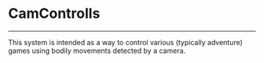 # CamControlls
<hr>
This system is intended as a way to control various (typically adventure) games using bodily movements detected by a camera. <br>
